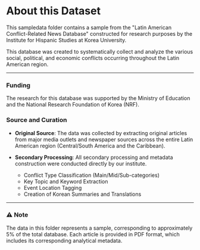 # About this Dataset
This sampledata folder contains a sample from the "Latin American Conflict-Related News Database" constructed for research purposes by the Institute for Hispanic Studies at Korea University.

This database was created to systematically collect and analyze the various social, political, and economic conflicts occurring throughout the Latin American region.

---

### Funding
The research for this database was supported by the Ministry of Education and the National Research Foundation of Korea (NRF).

### Source and Curation
* **Original Source**: The data was collected by extracting original articles from major media outlets and newspaper sources across the entire Latin American region (Central/South America and the Caribbean).

* **Secondary Processing**: All secondary processing and metadata construction were conducted directly by our institute.
    * Conflict Type Classification (Main/Mid/Sub-categories)
    * Key Topic and Keyword Extraction
    * Event Location Tagging
    * Creation of Korean Summaries and Translations

---

### ⚠️ Note
The data in this folder represents a sample, corresponding to approximately 5% of the total database. Each article is provided in PDF format, which includes its corresponding analytical metadata.
